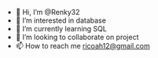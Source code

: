 - 👋 Hi, I’m @Renky32
- 👀 I’m interested in database
- 🌱 I’m currently learning SQL
- 💞️ I’m looking to collaborate on project
- 📫 How to reach me ricoah12@gmail.com

<!---
Renky32/Renky32 is a ✨ special ✨ repository because its `README.md` (this file) appears on your GitHub profile.
You can click the Preview link to take a look at your changes.
--->
